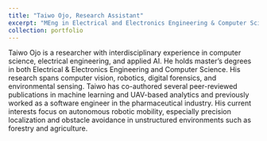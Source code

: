 ```yaml
---
title: "Taiwo Ojo, Research Assistant"
excerpt: "MEng in Electrical and Electronics Engineering & Computer Science <br/><img src='/images/500x300.png'>"
collection: portfolio
---
```


Taiwo Ojo is a researcher with interdisciplinary experience in computer science, electrical engineering, and applied AI. He holds master’s degrees in both Electrical & Electronics Engineering and Computer Science. His research spans computer vision, robotics, digital forensics, and environmental sensing. Taiwo has co-authored several peer-reviewed publications in machine learning and UAV-based analytics and previously worked as a software engineer in the pharmaceutical industry. His current interests focus on autonomous robotic mobility, especially precision localization and obstacle avoidance in unstructured environments such as forestry and agriculture.
